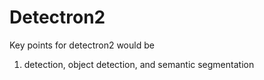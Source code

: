 # Detectron2

Key points for detectron2 would be 
1. detection, object detection, and semantic segmentation
